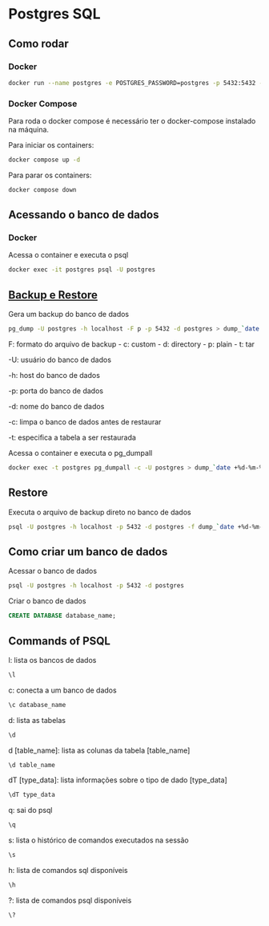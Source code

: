 # Postgres SQL

## Como rodar

### Docker

```bash
docker run --name postgres -e POSTGRES_PASSWORD=postgres -p 5432:5432 -d postgres
```

### Docker Compose

Para roda o docker compose é necessário ter o docker-compose instalado na máquina.

Para iniciar os containers:

```bash
docker compose up -d
```

Para parar os containers:

```bash
docker compose down
```

## Acessando o banco de dados

### Docker

Acessa o container e executa o psql

```bash
docker exec -it postgres psql -U postgres
```

## [Backup e Restore](https://www.postgresql.org/docs/current/app-pgdump.html)

Gera um backup do banco de dados

```bash
pg_dump -U postgres -h localhost -F p -p 5432 -d postgres > dump_`date +%d-%m-%Y"_"%H_%M_%S`.sql
```

F: formato do arquivo de backup
    - c: custom
    - d: directory
    - p: plain
    - t: tar

-U: usuário do banco de dados

-h: host do banco de dados

-p: porta do banco de dados

-d: nome do banco de dados

-c: limpa o banco de dados antes de restaurar

-t: especifica a tabela a ser restaurada

Acessa o container e executa o pg_dumpall

```bash
docker exec -t postgres pg_dumpall -c -U postgres > dump_`date +%d-%m-%Y"_"%H_%M_%S`.sql
```

## Restore

Executa o arquivo de backup direto no banco de dados

```bash
psql -U postgres -h localhost -p 5432 -d postgres -f dump_`date +%d-%m-%Y"_"%H_%M_%S`.sql
```

## Como criar um banco de dados

Acessar o banco de dados

```bash
psql -U postgres -h localhost -p 5432 -d postgres
```

Criar o banco de dados

```sql
CREATE DATABASE database_name;
```

## Commands of PSQL

l: lista os bancos de dados

```bash
\l
```

c: conecta a um banco de dados

```bash
\c database_name
```

d: lista as tabelas

```bash
\d
```

d [table_name]: lista as colunas da tabela [table_name]

```bash
\d table_name
```

dT [type_data]: lista informações sobre o tipo de dado [type_data]

```bash
\dT type_data
```

q: sai do psql

```bash
\q
```

s: lista o histórico de comandos executados na sessão

```bash
\s
```

h: lista de comandos sql disponíveis

```bash
\h
```

?: lista de comandos psql disponíveis

```bash
\?
```
